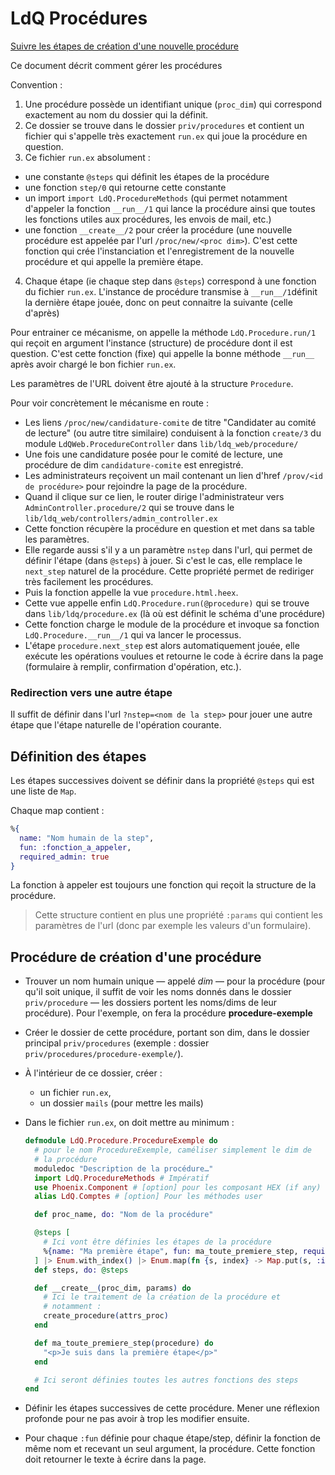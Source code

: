 # LdQ Procédures

[Suivre les étapes de création d'une nouvelle procédure](#create-proc)

Ce document décrit comment gérer les procédures

Convention :

1. Une procédure possède un identifiant unique (`proc_dim`) qui correspond exactement au nom du dossier qui la définit.
2. Ce dossier se trouve dans le dossier `priv/procedures` et contient un fichier qui s'appelle très exactement `run.ex` qui joue la procédure en question.
3. Ce fichier `run.ex` absolument :
  * une constante `@steps` qui définit les étapes de la procédure
  * une fonction `step/0` qui retourne cette constante
  * un import `import LdQ.ProcedureMethods` (qui permet notamment d'appeler la fonction `__run__/1` qui lance la procédure ainsi que toutes les fonctions utiles aux procédures, les envois de mail, etc.)
  * une fonction `__create__/2` pour créer la procédure (une nouvelle procédure est appelée par l'url `/proc/new/<proc dim>`). C'est cette fonction qui crée l'instanciation et l'enregistrement de la nouvelle procédure et qui appelle la première étape.
4. Chaque étape (ie chaque step dans `@steps`) correspond à une fonction du fichier `run.ex`. L'instance de procédure transmise à `__run__/1`définit la dernière étape jouée, donc on peut connaitre la suivante (celle d'après)

Pour entrainer ce mécanisme, on appelle la méthode `LdQ.Procedure.run/1` qui reçoit en argument l'instance (structure) de procédure dont il est question. C'est cette fonction (fixe) qui appelle la bonne méthode `__run__` après avoir chargé le bon fichier `run.ex`.

Les paramètres de l'URL doivent être ajouté à la structure `Procedure`.

Pour voir concrètement le mécanisme en route :

* Les liens `/proc/new/candidature-comite` de titre "Candidater au comité de lecture" (ou autre titre similaire) conduisent à la fonction `create/3` du module `LdQWeb.ProcedureController` dans `lib/ldq_web/procedure/`
* Une fois une candidature posée pour le comité de lecture, une procédure de dim `candidature-comite` est enregistré.
* Les administrateurs reçoivent un mail contenant un lien d'href `/prov/<id de procédure>` pour rejoindre la page de la procédure.
* Quand il clique sur ce lien, le router dirige l'administrateur vers `AdminController.procedure/2` qui se trouve dans le `lib/ldq_web/controllers/admin_controller.ex`
* Cette fonction récupère la procédure en question et met dans sa table les paramètres.
* Elle regarde aussi s'il y a un paramètre `nstep` dans l'url, qui permet de définir l'étape (dans `@steps`) à jouer. Si c'est le cas, elle remplace le `next_step` naturel de la procédure. Cette propriété permet de rediriger très facilement les procédures.
* Puis la fonction appelle la vue `procedure.html.heex`.
* Cette vue appelle enfin `LdQ.Procedure.run(@procedure)` qui se trouve dans `lib/ldq/procedure.ex` (là où est définit le schéma d'une procédure)
* Cette fonction charge le module de la procédure et invoque sa fonction `LdQ.Procedure.__run__/1` qui va lancer le processus.
* L'étape `procedure.next_step` est alors automatiquement jouée, elle exécute les opérations voulues et retourne le code à écrire dans la page (formulaire à remplir, confirmation d'opération, etc.).

### Redirection vers une autre étape

Il suffit de définir dans l'url `?nstep=<nom de la step>` pour jouer une autre étape que l'étape naturelle de l'opération courante.

## Définition des étapes

Les étapes successives doivent se définir dans la propriété `@steps` qui est une liste de `Map`.

Chaque map contient :

~~~elixir
%{
  name: "Nom humain de la step", 
  fun: :fonction_a_appeler, 
  required_admin: true
}
~~~

La fonction à appeler est toujours une fonction qui reçoit la structure de la procédure.

> Cette structure contient en plus une propriété `:params` qui contient les paramètres de l'url (donc par exemple les valeurs d'un formulaire).

<a name="create-proc"></a>

## Procédure de création d'une procédure

* Trouver un nom humain unique — appelé *dim* — pour la procédure (pour qu'il soit unique, il suffit de voir les noms donnés dans le dossier `priv/procedure` — les dossiers portent les noms/dims de leur procédure). Pour l'exemple, on fera la procédure **procedure-exemple**
* Créer le dossier de cette procédure, portant son dim, dans le dossier principal `priv/procedures` (exemple : dossier `priv/procedures/procedure-exemple/`).
* À l'intérieur de ce dossier, créer :
  * un fichier `run.ex`,
  * un dossier `mails` (pour mettre les mails)
* Dans le fichier `run.ex`, on doit mettre au minimum :

  ~~~elixir
  defmodule LdQ.Procedure.ProcedureExemple do
    # pour le nom ProcedureExemple, caméliser simplement le dim de
    # la procédure
    moduledoc "Description de la procédure…"
    import LdQ.ProcedureMethods # Impératif
    use Phoenix.Component # [option] pour les composant HEX (if any)
    alias LdQ.Comptes # [option] Pour les méthodes user

    def proc_name, do: "Nom de la procédure"

    @steps [
      # Ici vont être définies les étapes de la procédure
      %{name: "Ma première étape", fun: ma_toute_premiere_step, require_admin: false}
    ] |> Enum.with_index() |> Enum.map(fn {s, index} -> Map.put(s, :index, index) end)
    def steps, do: @steps

    def __create__(proc_dim, params) do
      # Ici le traitement de la création de la procédure et 
      # notamment :
      create_procedure(attrs_proc)
    end

    def ma_toute_premiere_step(procedure) do
      "<p>Je suis dans la première étape</p>"
    end

    # Ici seront définies toutes les autres fonctions des steps
  end
  ~~~
* Définir les étapes successives de cette procédure. Mener une réflexion profonde pour ne pas avoir à trop les modifier ensuite.
* Pour chaque `:fun` définie pour chaque étape/step, définir la fonction de même nom et recevant un seul argument, la procédure. Cette fonction doit retourner le texte à écrire dans la page.
